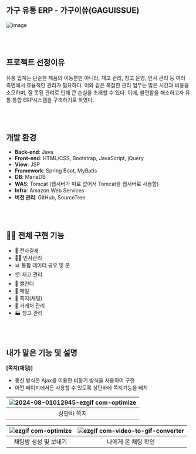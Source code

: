 ## 가구 유통 ERP - 가구이쓔(GAGUISSUE)

![image](https://github.com/user-attachments/assets/c64f060b-c239-49e8-8a8b-31f5a9b6cb9a)

<br><br>

## 프로젝트 선정이유
유통 업계는 단순한 제품의 이동뿐만 아니라, 재고 관리, 창고 운영, 인사 관리 등 여러 측면에서 효율적인 관리가 필요하다. 이와 같은 복잡한 관리 업무는 많은 시간과 비용을 소모하며, 잘 못된 관리로 인해 큰 손실을
초래할 수 있다. 이에, 불편함을 해소하고자 유통 통합 ERP시스템을 구축하기로 하였다.

<br><br>

## 개발 환경
- **Back-end**: Java
- **Front-end**: HTML/CSS, Bootstrap, JavaScript, jQuery
- **View**: JSP
- **Framework**: Spring Boot, MyBatis
- **DB**: MariaDB
- **WAS**: Tomcat (웹서버가 따로 없어서 Tomcat을 웹서버로 사용함)
- **Infra**: Amazon Web Services
- **버전 관리**: GitHub, SourceTree

<br><br>

## 👌🏻 전체 구현 기능
* 📝 전자결재
* 🧑‍💼 인사관리
* 📊 통합 데이터 공유 및 분
* 📦 재고 관리
* 📅 캘린더
* 📧 메일
* 📨 쪽지(채팅)
* 🛃 거래처 관리
* 🏭 창고 관리

<br><br>



## 내가 맡은 기능 및 설명

**[쪽지(채팅)]**
* 통신 방식은 Ajax를 이용한 비동기 방식을 사용하여 구현
* 어떤 페이지에서든 사용할 수 있도록 상단바에 쪽지기능을 배치

|![2024-08-01012945-ezgif com-optimize](https://github.com/user-attachments/assets/81bb8c52-72c5-4940-bdda-4a3662430777)|
|:--:|
| 상단바 쪽지 |


| ![ezgif com-optimize](https://github.com/user-attachments/assets/7f82ef11-7c67-4092-baa7-346edc7214bd)| ![ezgif com-video-to-gif-converter](https://github.com/user-attachments/assets/4b801c0a-28c1-4b65-8a0d-6d96095bdd84)|
|:--:|:--:|
| 채팅방 생성 및 보내기 | 나에게 온 채팅 확인 |











